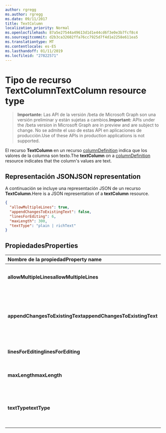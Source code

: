```yaml
---
author: rgregg
ms.author: rgregg
ms.date: 09/11/2017
title: TextColumn
localization_priority: Normal
ms.openlocfilehash: 87a5e27544a49613d1d1e44cd6f3e0e3b7fcf8c4
ms.sourcegitcommit: d2b3ca32602ffa76cc7925d7f4d1e2258e611ea5
ms.translationtype: MT
ms.contentlocale: es-ES
ms.lasthandoff: 01/11/2019
ms.locfileid: "27822571"
---
```

# <a name="textcolumn-resource-type"></a><span data-ttu-id="7a59c-102">Tipo de recurso TextColumn</span><span class="sxs-lookup"><span data-stu-id="7a59c-102">TextColumn resource type</span></span>

> <span data-ttu-id="7a59c-103">**Importante:** Las API de la versión /beta de Microsoft Graph son una versión preliminar y están sujetas a cambios.</span><span class="sxs-lookup"><span data-stu-id="7a59c-103">**Important:** APIs under the /beta version in Microsoft Graph are in preview and are subject to change.</span></span> <span data-ttu-id="7a59c-104">No se admite el uso de estas API en aplicaciones de producción.</span><span class="sxs-lookup"><span data-stu-id="7a59c-104">Use of these APIs in production applications is not supported.</span></span>

<span data-ttu-id="7a59c-105">El recurso **TextColumn** en un recurso [columnDefinition](columndefinition.md) indica que los valores de la columna son texto.</span><span class="sxs-lookup"><span data-stu-id="7a59c-105">The **textColumn** on a [columnDefinition](columndefinition.md) resource indicates that the column's values are text.</span></span>

## <a name="json-representation"></a><span data-ttu-id="7a59c-106">Representación JSON</span><span class="sxs-lookup"><span data-stu-id="7a59c-106">JSON representation</span></span>

<span data-ttu-id="7a59c-107">A continuación se incluye una representación JSON de un recurso **TextColumn**.</span><span class="sxs-lookup"><span data-stu-id="7a59c-107">Here is a JSON representation of a **textColumn** resource.</span></span>
<!-- { "blockType": "resource", "@odata.type": "microsoft.graph.textColumn" } -->

```json
{
  "allowMultipleLines": true,
  "appendChangesToExistingText": false,
  "linesForEditing": 6,
  "maxLength": 300,
  "textType": "plain | richText"
}
```

## <a name="properties"></a><span data-ttu-id="7a59c-108">Propiedades</span><span class="sxs-lookup"><span data-stu-id="7a59c-108">Properties</span></span>

| <span data-ttu-id="7a59c-109">Nombre de la propiedad</span><span class="sxs-lookup"><span data-stu-id="7a59c-109">Property name</span></span>                   | <span data-ttu-id="7a59c-110">Tipo</span><span class="sxs-lookup"><span data-stu-id="7a59c-110">Type</span></span>   | <span data-ttu-id="7a59c-111">Descripción</span><span class="sxs-lookup"><span data-stu-id="7a59c-111">Description</span></span>
|:--------------------------------|:-------|:-----------------------------------------------
| <span data-ttu-id="7a59c-112">**allowMultipleLines**</span><span class="sxs-lookup"><span data-stu-id="7a59c-112">**allowMultipleLines**</span></span>          | <span data-ttu-id="7a59c-113">string</span><span class="sxs-lookup"><span data-stu-id="7a59c-113">string</span></span> | <span data-ttu-id="7a59c-114">Si se permiten varias líneas de texto.</span><span class="sxs-lookup"><span data-stu-id="7a59c-114">Whether to allow multiple lines of text.</span></span>
| <span data-ttu-id="7a59c-115">**appendChangesToExistingText**</span><span class="sxs-lookup"><span data-stu-id="7a59c-115">**appendChangesToExistingText**</span></span> | <span data-ttu-id="7a59c-116">string</span><span class="sxs-lookup"><span data-stu-id="7a59c-116">string</span></span> | <span data-ttu-id="7a59c-117">Si las actualizaciones de esta columna deben reemplazar el texto existente o anexarse a este.</span><span class="sxs-lookup"><span data-stu-id="7a59c-117">Whether updates to this column should replace existing text, or append to it.</span></span>
| <span data-ttu-id="7a59c-118">**linesForEditing**</span><span class="sxs-lookup"><span data-stu-id="7a59c-118">**linesForEditing**</span></span>             | <span data-ttu-id="7a59c-119">int</span><span class="sxs-lookup"><span data-stu-id="7a59c-119">int</span></span>    | <span data-ttu-id="7a59c-120">El tamaño del cuadro de texto.</span><span class="sxs-lookup"><span data-stu-id="7a59c-120">The size of the text box.</span></span>
| <span data-ttu-id="7a59c-121">**maxLength**</span><span class="sxs-lookup"><span data-stu-id="7a59c-121">**maxLength**</span></span>                   | <span data-ttu-id="7a59c-122">int</span><span class="sxs-lookup"><span data-stu-id="7a59c-122">int</span></span>    | <span data-ttu-id="7a59c-123">El número máximo de caracteres del valor.</span><span class="sxs-lookup"><span data-stu-id="7a59c-123">The maximum number of characters for the value.</span></span>
| <span data-ttu-id="7a59c-124">**textType**</span><span class="sxs-lookup"><span data-stu-id="7a59c-124">**textType**</span></span>                    | <span data-ttu-id="7a59c-125">string</span><span class="sxs-lookup"><span data-stu-id="7a59c-125">string</span></span> | <span data-ttu-id="7a59c-126">El tipo de texto que se almacena.</span><span class="sxs-lookup"><span data-stu-id="7a59c-126">The type of text being stored.</span></span> <span data-ttu-id="7a59c-127">Debe ser `plain` o `richText`</span><span class="sxs-lookup"><span data-stu-id="7a59c-127">Must be one of `plain` or `richText`</span></span>

<!-- {
  "type": "#page.annotation",
  "description": "",
  "keywords": "",
  "section": "documentation",
  "tocPath": "Resources/TextColumn"
} -->
